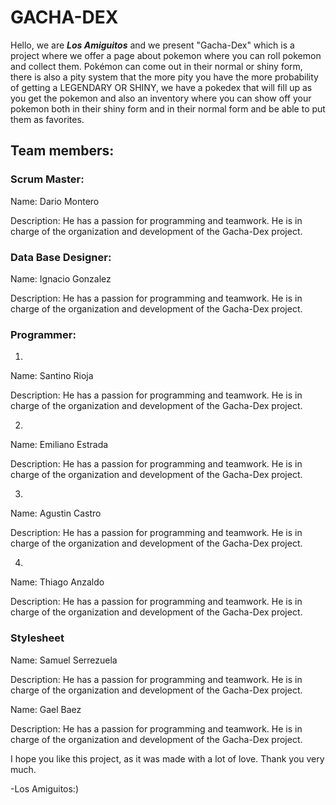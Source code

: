 # GACHA-DEX

Hello, we are ***Los Amiguitos*** and we present "Gacha-Dex" which is a project where we offer a page about pokemon where you can roll pokemon and collect them. Pokémon can come out in their normal or shiny form, there is also a pity system that the more pity you have the more probability of getting a LEGENDARY OR SHINY, we have a pokedex that will fill up as you get the pokemon and also an inventory where you can show off your pokemon both in their shiny form and in their normal form and be able to put them as favorites.

## Team members:

### Scrum Master:
Name: Dario Montero

Description: He has a passion for programming and teamwork. He is in charge of the organization and development of the Gacha-Dex project.

### Data Base Designer:
Name: Ignacio Gonzalez

Description: He has a passion for programming and teamwork. He is in charge of the organization and development of the Gacha-Dex project.

### Programmer:
1)
Name: Santino Rioja

Description: He has a passion for programming and teamwork. He is in charge of the organization and development of the Gacha-Dex project.

2)
Name: Emiliano Estrada

Description: He has a passion for programming and teamwork. He is in charge of the organization and development of the Gacha-Dex project.

3)
Name: Agustin Castro

Description: He has a passion for programming and teamwork. He is in charge of the organization and development of the Gacha-Dex project.

4)
Name: Thiago Anzaldo

Description: He has a passion for programming and teamwork. He is in charge of the organization and development of the Gacha-Dex project.

### Stylesheet
Name: Samuel Serrezuela

Description: He has a passion for programming and teamwork. He is in charge of the organization and development of the Gacha-Dex project.

Name: Gael Baez

Description: He has a passion for programming and teamwork. He is in charge of the organization and development of the Gacha-Dex project.


I hope you like this project, as it was made with a lot of love. Thank you very much.
						
-Los Amiguitos:)
